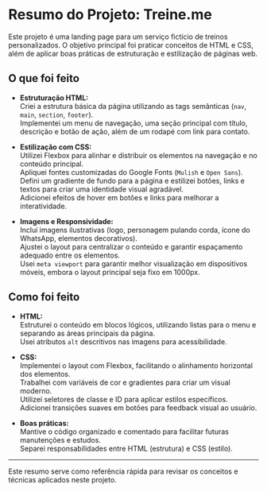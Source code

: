 # Resumo do Projeto: Treine.me

Este projeto é uma landing page para um serviço fictício de treinos personalizados. O objetivo principal foi praticar conceitos de HTML e CSS, além de aplicar boas práticas de estruturação e estilização de páginas web.

## O que foi feito

- **Estruturação HTML:**  
  Criei a estrutura básica da página utilizando as tags semânticas (`nav`, `main`, `section`, `footer`).  
  Implementei um menu de navegação, uma seção principal com título, descrição e botão de ação, além de um rodapé com link para contato.

- **Estilização com CSS:**  
  Utilizei Flexbox para alinhar e distribuir os elementos na navegação e no conteúdo principal.  
  Apliquei fontes customizadas do Google Fonts (`Mulish` e `Open Sans`).  
  Defini um gradiente de fundo para a página e estilizei botões, links e textos para criar uma identidade visual agradável.  
  Adicionei efeitos de hover em botões e links para melhorar a interatividade.

- **Imagens e Responsividade:**  
  Incluí imagens ilustrativas (logo, personagem pulando corda, ícone do WhatsApp, elementos decorativos).  
  Ajustei o layout para centralizar o conteúdo e garantir espaçamento adequado entre os elementos.  
  Usei `meta viewport` para garantir melhor visualização em dispositivos móveis, embora o layout principal seja fixo em 1000px.

## Como foi feito

- **HTML:**  
  Estruturei o conteúdo em blocos lógicos, utilizando listas para o menu e separando as áreas principais da página.  
  Usei atributos `alt` descritivos nas imagens para acessibilidade.

- **CSS:**  
  Implementei o layout com Flexbox, facilitando o alinhamento horizontal dos elementos.  
  Trabalhei com variáveis de cor e gradientes para criar um visual moderno.  
  Utilizei seletores de classe e ID para aplicar estilos específicos.  
  Adicionei transições suaves em botões para feedback visual ao usuário.

- **Boas práticas:**  
  Mantive o código organizado e comentado para facilitar futuras manutenções e estudos.  
  Separei responsabilidades entre HTML (estrutura) e CSS (estilo).

---

Este resumo serve como referência rápida para revisar os conceitos e técnicas aplicados neste projeto.
